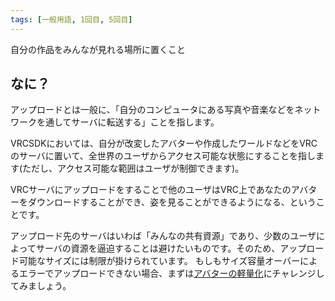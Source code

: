 ```yaml
---
tags: [一般用語, 1回目, 5回目]
---
```


自分の作品をみんなが見れる場所に置くこと

## なに？

アップロードとは一般に、「自分のコンピュータにある写真や音楽などをネットワークを通してサーバに転送する」ことを指します。

VRCSDKにおいては、自分が改変したアバターや作成したワールドなどをVRCのサーバに置いて、全世界のユーザからアクセス可能な状態にすることを指します(ただし、アクセス可能な範囲はユーザが制御できます)。

VRCサーバにアップロードをすることで他のユーザはVRC上であなたのアバターをダウンロードすることができ、姿を見ることができるようになる、ということです。

アップロード先のサーバはいわば「みんなの共有資源」であり、少数のユーザによってサーバの資源を逼迫することは避けたいものです。そのため、アップロード可能なサイズには制限が掛けられています。
もしもサイズ容量オーバーによるエラーでアップロードできない場合、まずは[アバターの軽量化](/docs/索引/あ行/アバターの軽量化)にチャレンジしてみましょう。
